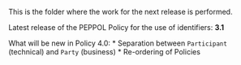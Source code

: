 This is the folder where the work for the next release is performed.

Latest release of the PEPPOL Policy for the use of identifiers: **3.1**

What will be new in Policy 4.0:
    * Separation between `Participant` (technical) and `Party` (business)
    * Re-ordering of Policies
